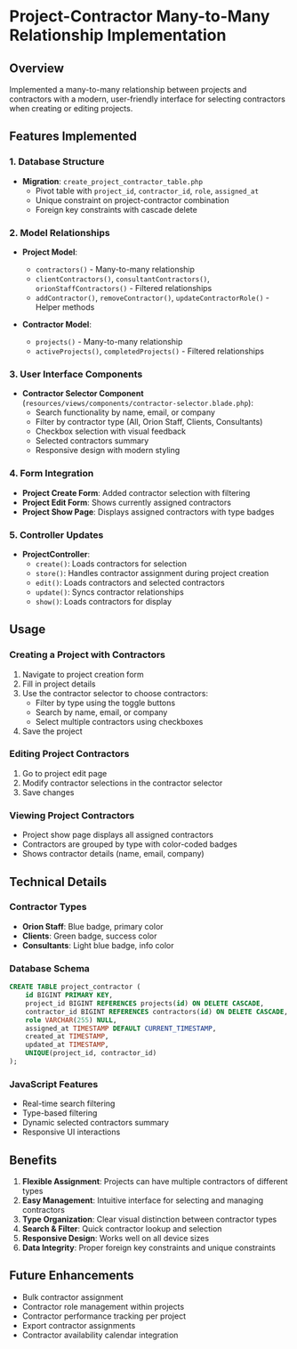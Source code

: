# Project-Contractor Many-to-Many Relationship Implementation

## Overview
Implemented a many-to-many relationship between projects and contractors with a modern, user-friendly interface for selecting contractors when creating or editing projects.

## Features Implemented

### 1. Database Structure
- **Migration**: `create_project_contractor_table.php`
  - Pivot table with `project_id`, `contractor_id`, `role`, `assigned_at`
  - Unique constraint on project-contractor combination
  - Foreign key constraints with cascade delete

### 2. Model Relationships
- **Project Model**:
  - `contractors()` - Many-to-many relationship
  - `clientContractors()`, `consultantContractors()`, `orionStaffContractors()` - Filtered relationships
  - `addContractor()`, `removeContractor()`, `updateContractorRole()` - Helper methods

- **Contractor Model**:
  - `projects()` - Many-to-many relationship
  - `activeProjects()`, `completedProjects()` - Filtered relationships

### 3. User Interface Components
- **Contractor Selector Component** (`resources/views/components/contractor-selector.blade.php`):
  - Search functionality by name, email, or company
  - Filter by contractor type (All, Orion Staff, Clients, Consultants)
  - Checkbox selection with visual feedback
  - Selected contractors summary
  - Responsive design with modern styling

### 4. Form Integration
- **Project Create Form**: Added contractor selection with filtering
- **Project Edit Form**: Shows currently assigned contractors
- **Project Show Page**: Displays assigned contractors with type badges

### 5. Controller Updates
- **ProjectController**:
  - `create()`: Loads contractors for selection
  - `store()`: Handles contractor assignment during project creation
  - `edit()`: Loads contractors and selected contractors
  - `update()`: Syncs contractor relationships
  - `show()`: Loads contractors for display

## Usage

### Creating a Project with Contractors
1. Navigate to project creation form
2. Fill in project details
3. Use the contractor selector to choose contractors:
   - Filter by type using the toggle buttons
   - Search by name, email, or company
   - Select multiple contractors using checkboxes
4. Save the project

### Editing Project Contractors
1. Go to project edit page
2. Modify contractor selections in the contractor selector
3. Save changes

### Viewing Project Contractors
- Project show page displays all assigned contractors
- Contractors are grouped by type with color-coded badges
- Shows contractor details (name, email, company)

## Technical Details

### Contractor Types
- **Orion Staff**: Blue badge, primary color
- **Clients**: Green badge, success color  
- **Consultants**: Light blue badge, info color

### Database Schema
```sql
CREATE TABLE project_contractor (
    id BIGINT PRIMARY KEY,
    project_id BIGINT REFERENCES projects(id) ON DELETE CASCADE,
    contractor_id BIGINT REFERENCES contractors(id) ON DELETE CASCADE,
    role VARCHAR(255) NULL,
    assigned_at TIMESTAMP DEFAULT CURRENT_TIMESTAMP,
    created_at TIMESTAMP,
    updated_at TIMESTAMP,
    UNIQUE(project_id, contractor_id)
);
```

### JavaScript Features
- Real-time search filtering
- Type-based filtering
- Dynamic selected contractors summary
- Responsive UI interactions

## Benefits
1. **Flexible Assignment**: Projects can have multiple contractors of different types
2. **Easy Management**: Intuitive interface for selecting and managing contractors
3. **Type Organization**: Clear visual distinction between contractor types
4. **Search & Filter**: Quick contractor lookup and selection
5. **Responsive Design**: Works well on all device sizes
6. **Data Integrity**: Proper foreign key constraints and unique constraints

## Future Enhancements
- Bulk contractor assignment
- Contractor role management within projects
- Contractor performance tracking per project
- Export contractor assignments
- Contractor availability calendar integration
